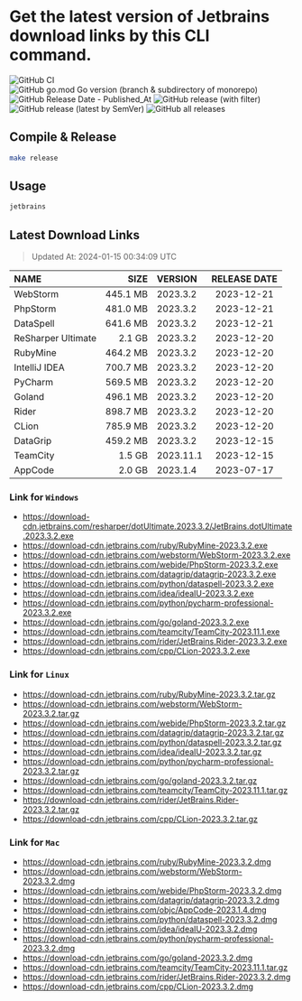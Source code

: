 # Get the latest version of Jetbrains download links by this CLI command.

![GitHub CI](https://github.com/designinlife/jetbrains/actions/workflows/ci.yml/badge.svg)
![GitHub go.mod Go version (branch & subdirectory of monorepo)](https://img.shields.io/github/go-mod/go-version/designinlife/jetbrains/master)
![GitHub Release Date - Published_At](https://img.shields.io/github/release-date/designinlife/jetbrains)
![GitHub release (with filter)](https://img.shields.io/github/v/release/designinlife/jetbrains)
![GitHub release (latest by SemVer)](https://img.shields.io/github/downloads/designinlife/jetbrains/v1.1.10/total)
![GitHub all releases](https://img.shields.io/github/downloads/designinlife/jetbrains/total)

## Compile & Release

```bash
make release
```

## Usage

```bash
jetbrains
```

## Latest Download Links

> Updated At: 2024-01-15 00:34:09 UTC

| NAME | SIZE | VERSION | RELEASE DATE |
| :-- | --: | :-- | :--: |
| WebStorm | 445.1 MB | 2023.3.2 | 2023-12-21 |
| PhpStorm | 481.0 MB | 2023.3.2 | 2023-12-21 |
| DataSpell | 641.6 MB | 2023.3.2 | 2023-12-21 |
| ReSharper Ultimate | 2.1 GB | 2023.3.2 | 2023-12-20 |
| RubyMine | 464.2 MB | 2023.3.2 | 2023-12-20 |
| IntelliJ IDEA | 700.7 MB | 2023.3.2 | 2023-12-20 |
| PyCharm | 569.5 MB | 2023.3.2 | 2023-12-20 |
| Goland | 496.1 MB | 2023.3.2 | 2023-12-20 |
| Rider | 898.7 MB | 2023.3.2 | 2023-12-20 |
| CLion | 785.9 MB | 2023.3.2 | 2023-12-20 |
| DataGrip | 459.2 MB | 2023.3.2 | 2023-12-15 |
| TeamCity | 1.5 GB | 2023.11.1 | 2023-12-15 |
| AppCode | 2.0 GB | 2023.1.4 | 2023-07-17 |

### Link for `Windows`

* <https://download-cdn.jetbrains.com/resharper/dotUltimate.2023.3.2/JetBrains.dotUltimate.2023.3.2.exe>
* <https://download-cdn.jetbrains.com/ruby/RubyMine-2023.3.2.exe>
* <https://download-cdn.jetbrains.com/webstorm/WebStorm-2023.3.2.exe>
* <https://download-cdn.jetbrains.com/webide/PhpStorm-2023.3.2.exe>
* <https://download-cdn.jetbrains.com/datagrip/datagrip-2023.3.2.exe>
* <https://download-cdn.jetbrains.com/python/dataspell-2023.3.2.exe>
* <https://download-cdn.jetbrains.com/idea/ideaIU-2023.3.2.exe>
* <https://download-cdn.jetbrains.com/python/pycharm-professional-2023.3.2.exe>
* <https://download-cdn.jetbrains.com/go/goland-2023.3.2.exe>
* <https://download-cdn.jetbrains.com/teamcity/TeamCity-2023.11.1.exe>
* <https://download-cdn.jetbrains.com/rider/JetBrains.Rider-2023.3.2.exe>
* <https://download-cdn.jetbrains.com/cpp/CLion-2023.3.2.exe>

### Link for `Linux`

* <https://download-cdn.jetbrains.com/ruby/RubyMine-2023.3.2.tar.gz>
* <https://download-cdn.jetbrains.com/webstorm/WebStorm-2023.3.2.tar.gz>
* <https://download-cdn.jetbrains.com/webide/PhpStorm-2023.3.2.tar.gz>
* <https://download-cdn.jetbrains.com/datagrip/datagrip-2023.3.2.tar.gz>
* <https://download-cdn.jetbrains.com/python/dataspell-2023.3.2.tar.gz>
* <https://download-cdn.jetbrains.com/idea/ideaIU-2023.3.2.tar.gz>
* <https://download-cdn.jetbrains.com/python/pycharm-professional-2023.3.2.tar.gz>
* <https://download-cdn.jetbrains.com/go/goland-2023.3.2.tar.gz>
* <https://download-cdn.jetbrains.com/teamcity/TeamCity-2023.11.1.tar.gz>
* <https://download-cdn.jetbrains.com/rider/JetBrains.Rider-2023.3.2.tar.gz>
* <https://download-cdn.jetbrains.com/cpp/CLion-2023.3.2.tar.gz>

### Link for `Mac`

* <https://download-cdn.jetbrains.com/ruby/RubyMine-2023.3.2.dmg>
* <https://download-cdn.jetbrains.com/webstorm/WebStorm-2023.3.2.dmg>
* <https://download-cdn.jetbrains.com/webide/PhpStorm-2023.3.2.dmg>
* <https://download-cdn.jetbrains.com/datagrip/datagrip-2023.3.2.dmg>
* <https://download-cdn.jetbrains.com/objc/AppCode-2023.1.4.dmg>
* <https://download-cdn.jetbrains.com/python/dataspell-2023.3.2.dmg>
* <https://download-cdn.jetbrains.com/idea/ideaIU-2023.3.2.dmg>
* <https://download-cdn.jetbrains.com/python/pycharm-professional-2023.3.2.dmg>
* <https://download-cdn.jetbrains.com/go/goland-2023.3.2.dmg>
* <https://download-cdn.jetbrains.com/teamcity/TeamCity-2023.11.1.tar.gz>
* <https://download-cdn.jetbrains.com/rider/JetBrains.Rider-2023.3.2.dmg>
* <https://download-cdn.jetbrains.com/cpp/CLion-2023.3.2.dmg>
